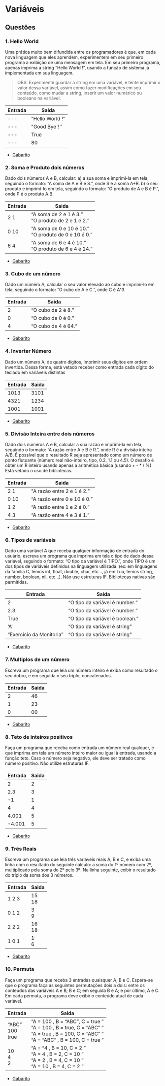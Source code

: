 # Variáveis


## Questões

### 1. Hello World
Uma prática muito bem difundida entre os programadores é que, em cada nova linguagem que eles aprendem, experimentem em seu primeiro programa a exibição de uma mensagem em tela. Em seu primeiro programa, apenas imprima a string “Hello World !”, usando a função de sistema já implementada em sua linguagem.

>OBS: Experimente guardar a string em uma variável, e tente imprimir o valor dessa variável, assim como fazer modificações em seu conteúdo, como mudar a string, inserir um valor numérico ou booleano na variável.

Entrada   | Saida
--------- | ------
   ---    | “Hello World !”
   ---    | "Good Bye ! ”
   ---    | True
   ---    | 80

* [Gabarito](./qst01.lua)

### 2. Soma e Produto dois números
Dado dois números A e B, calcular:
a) a sua soma e imprimí-la em tela, seguindo o formato: “A soma de A e B é S.”, onde S é a soma A+B.
b) o seu produto e imprimí-lo em tela, seguindo o formato: “O produto de A e B é P.”, onde P é o produto A.B.



Entrada   | Saida
--------- | ------
   2 1    | “A soma de 2 e 1 é 3.”<br>“O produto de 2 e 1 é 2.”
   0 10   | “A soma de 0 e 10 é 10.” <br>“O produto de 0 e 10 é 0.”
   6 4    | “A soma de 6 e 4 é 10.” <br>“O produto de 6 e 4 é 24.”

* [Gabarito](./qst02.lua)

### 3. Cubo de um número
Dado um número A, calcular o seu valor elevado ao cubo e imprimí-lo em tela, seguindo o formato: “O cubo de A é C.”, onde C é A^3.

Entrada   | Saida
--------- | ------
   2      | “O cubo de 2 é 8.”
   0      | “O cubo de 0 é 0.”
   4      | “O cubo de 4 é 64.”

* [Gabarito](./qst03.lua)


### 4. Inverter Número
Dado um número A, de quatro dígitos, imprimir seus dígitos em ordem invertida.
Dessa forma, está vetado receber como entrada cada dígito do teclado em variáveis distintas

Entrada   | Saida
--------- | ------
   1013   | 3101
   4321   | 1234
   1001   | 1001

* [Gabarito](./qst04.lua)

### 5. Divisão Inteira entre dois números
Dado dois números A e B, calcular a sua razão e imprimí-la em tela, seguindo o formato: “A razão entre A e B é R.”, onde R é a divisão inteira A/B. É possível que o resultado R seja apresentado como um número de ponto flutuante (número real não-inteiro, tipo, 0.2, 1.1 ou 4.5). O desafio é obter um R inteiro usando apenas a aritmética básica (usando + - * / %). Está vetado o uso de bibliotecas.

Entrada   | Saida
--------- | ------
   2 1    | "A razão entre 2 e 1 é 2.”
   0 10   | “A razão entre 0 e 10 é 0.”
   1 2    | “A razão entre 1 e 2 é 0.”
   4 3    | “A razão entre 4 e 3 é 1.”

* [Gabarito](./qst05.lua)


### 6. Tipos de variáveis
Dado uma variável A que receba qualquer informação de entrada do usuário, escreva um programa que imprima em tela o tipo de dado dessa variável, seguindo o formato: “O tipo da variável é TIPO.”, onde TIPO é um dos tipos de variáveis definidos na linguagem utilizada.
(ex: em linguagens da família C, temos int, float, double, char, etc…, já em Lua, temos string, number, boolean, nil, etc...). Não use estruturas IF. Bibliotecas nativas são permitidas.

Entrada   | Saida
--------- | ------
   2      | “O tipo da variável é number.”
   2.3    | “O tipo da variável é number.”
   True   | “O tipo da variável é boolean.”
   ‘A’    | “O tipo da variável é string”
“Exercício da Monitoria”| “O tipo da variável é string”

* [Gabarito](./qst06.lua)

### 7. Multiplos de um número
Escreva um programa que leia um número inteiro e exiba como resultado o seu dobro, e em seguida o seu triplo, concatenados.

Entrada   | Saida
--------- | ------
   2      | 46
   1      | 23
   0      | 00

* [Gabarito](./qst07.lua)

### 8. Teto de inteiros positivos
Faça um programa que receba como entrada um número real qualquer, e que imprima em tela um número inteiro maior ou igual à entrada, usando a função teto. Caso o número seja negativo, ele deve ser tratado como número positivo. Não utilize estruturas IF.

Entrada   | Saida
--------- | ------
   2      | 2
   2.3    | 3
   -1     | 1
   4      | 4
   4.001  | 5
  -4.001 | 5


* [Gabarito](./qst08.lua)

### 9. Três Reais
Escreva um programa que leia três variáveis reais A, B e C, e exiba uma linha com o resultado do seguinte cálculo: a soma do 1º número com 2º, multiplicado pela soma do 2º pelo 3º. Na linha seguinte, exibir o resultado do triplo da soma dos 3 números.

Entrada   | Saida
--------- | ------
   1 2 3  | 15<br>18
   0 1 2  | 3<br>9
   2 2 2  | 16<br>18
   1 0 1  | 1<br>6


* [Gabarito](./qst09.lua)

### 10. Permuta
Faça um programa que receba 3 entradas quaisquer A, B e C. Espera-se que o programa faça as seguintes permutações dois a dois: entre os conteúdos das variáveis A e B; B e C; em seguida B e A; e por último, A e C. Em cada permuta, o programa deve exibir o conteúdo atual de cada variável.

Entrada   | Saida
--------- | ------
   “ABC”<br>100<br>true | “A = 100 , B = “ABC”, C = true ”<br> “A = 100 , B = true, C = “ABC” ” <br>“A = true , B = 100, C = “ABC” ” <br>“A = “ABC” , B = 100, C = true ”
   10<br>4<br>2  | “A = “4 , B = 10, C = 2 ” <br>“A = 4 , B = 2, C = 10 ”<br> “A = 2 , B = 4, C = 10 ” <br>“A = 10 , B = 4, C = 2 ”
   


* [Gabarito](./qst10.lua)

